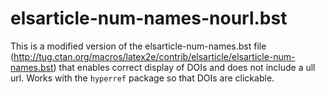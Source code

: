 # elsarticle-num-names-nourl.bst
This is a modified version of the elsarticle-num-names.bst file (http://tug.ctan.org/macros/latex2e/contrib/elsarticle/elsarticle-num-names.bst) that enables correct display of DOIs and does not include a ull url. Works with the `hyperref` package so that DOIs are clickable.
